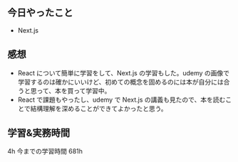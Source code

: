 ## 今日やったこと

- Next.js

## 感想

- React について簡単に学習をして、Next.js の学習もした。udemy の画像で学習するのは確かにいいけど、初めての概念を固めるのには本が自分には合うと思って、本を買って学習中。
- React で課題もやったし、udemy で Next.js の講義も見たので、本を読むことで結構理解を深めることができてよかったと思う。

## 学習&実務時間

4h
今までの学習時間 681h
